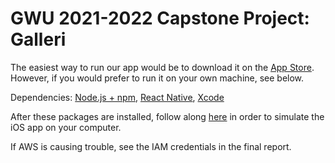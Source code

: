 # GWU 2021-2022 Capstone Project: Galleri

The easiest way to run our app would be to download it on the [App Store](https://apps.apple.com/us/app/galleri/id1585596000). However, if you would prefer to run it on your own machine, see below.


Dependencies:
[Node.js + npm](https://docs.npmjs.com/downloading-and-installing-node-js-and-npm),
[React Native](https://www.npmjs.com/package/react-native),
[Xcode](https://developer.apple.com/xcode/)

After these packages are installed, follow along [here](https://blog.logrocket.com/xcode-for-react-native-developers-tutorial-and-best-practices/) in order to simulate the iOS app on your computer.

If AWS is causing trouble, see the IAM credentials in the final report.
